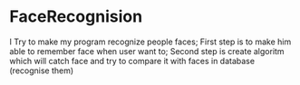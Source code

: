 # FaceRecognision
I Try to make my program recognize people faces;
First step is to make him able to remember face when user want to;
Second step is create algoritm which will catch face and try to compare it with faces in database
(recognise them)
